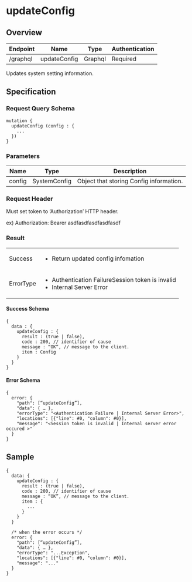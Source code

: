 # updateConfig

## Overview

| Endpoint | Name | Type | Authentication |
| --- | --- | --- | --- |
| /graphql | updateConfig | Graphql | Required |

Updates system setting information.

## Specification

### Request Query Schema

```text
mutation {
  updateConfig (config : {
    ...
  })
}
```

### Parameters

| Name | Type | Description |
| --- | --- | --- |
| config | SystemConfig | Object that storing Config information. |

### Request Header

Must set token to ‘Authorization’ HTTP header.

ex\) Authorization: Bearer asdfasdfasdfasdfasdf

### Result

<table>
<tr>
  <td>Success</td>
  <td><ul><li>Return updated config infomation</li></ul></td>
</tr>
<tr>
  <td>ErrorType</td>
  <td>
    <ul>
      <li>Authentication FailureSession token is invalid</li>
      <li>Internal Server Error</li>
    </ul>
  </td>
  </tr>
</table>

#### Success Schema

```text
{
  data : {
    updateConfig : {
      result : (true | false),
      code : 200, // identifier of cause
      message : “OK”, // message to the client.
      item : Config
    }
  }
}
```

#### Error Schema

```text
{
  error: {
    "path": [“updateConfig”],
    "data": { … },
    "errorType": "<Authentication Failure | Internal Server Error>",
    "locations": [{"line": #0, "column": #0}],
    "message": "<Session token is invalid | Internal server error occured >"
  }
}
```

## Sample

```text
{
  data: {
    updateConfig : {
      result : (true | false),
      code : 200, // identifier of cause
      message : “OK”, // message to the client.
      item : {
        ...
      }
    }
  }

  /* when the error occurs */
  error: {
    "path": [“updateConfig”],
    "data": { … },
    "errorType": "...Exception",
    "locations": [{"line": #0, "column": #0}],
    "message": "..."
  }
}
```

